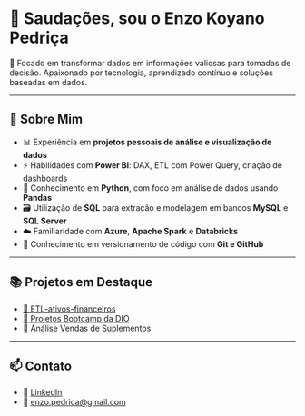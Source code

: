 # 🤝 Saudações, sou o Enzo Koyano Pedriça

🎯 Focado em transformar dados em informações valiosas para tomadas de decisão. Apaixonado por tecnologia, aprendizado contínuo e soluções baseadas em dados.

---

## 🧠 Sobre Mim

- 📊 Experiência em **projetos pessoais de análise e visualização de dados**
- ⚡ Habilidades com **Power BI**: DAX, ETL com Power Query, criação de dashboards
- 🐍 Conhecimento em **Python**, com foco em análise de dados usando **Pandas**
- 🗃️ Utilização de **SQL** para extração e modelagem em bancos **MySQL** e **SQL Server**
- ☁️ Familiaridade com **Azure**, **Apache Spark** e **Databricks**
- 🧩 Conhecimento em versionamento de código com **Git e GitHub**

---

## 📚 Projetos em Destaque

- [🔗 ETL-ativos-financeiros](https://github.com/enzokpedrica/ETL-ativos-financeiros)
- [🔗 Projetos Bootcamp da DIO](https://github.com/enzokpedrica/Projetos-Bootcamp-DIO)
- [🔗 Análise Vendas de Suplementos](https://github.com/enzokpedrica/Projeto-vendas-suplementos)


---

## 📫 Contato

- 💼 [LinkedIn](https://www.linkedin.com/in/enzo-koyano-pedriça/)
- 📧 enzo.pedrica@gmail.com
